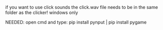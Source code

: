 if you want to use click sounds the click.wav file needs to be in the same folder as the clicker!
windows only

NEEDED:
open cmd and type:
pip install pynput |
pip install pygame
